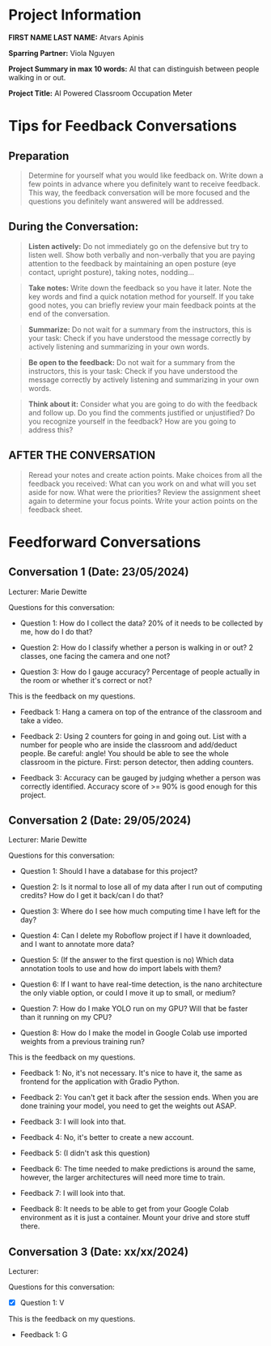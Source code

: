 # Project Information

**FIRST NAME LAST NAME:** Atvars Apinis

**Sparring Partner:** Viola Nguyen

**Project Summary in max 10 words:** AI that can distinguish between people walking in or out.

**Project Title:** AI Powered Classroom Occupation Meter

# Tips for Feedback Conversations

## Preparation

> Determine for yourself what you would like feedback on. Write down a few points in advance where you definitely want to receive feedback. This way, the feedback conversation will be more focused and the questions you definitely want answered will be addressed.

## During the Conversation:

> **Listen actively:** Do not immediately go on the defensive but try to listen well. Show both verbally and non-verbally that you are paying attention to the feedback by maintaining an open posture (eye contact, upright posture), taking notes, nodding...

> **Take notes:** Write down the feedback so you have it later. Note the key words and find a quick notation method for yourself. If you take good notes, you can briefly review your main feedback points at the end of the conversation.

> **Summarize:** Do not wait for a summary from the instructors, this is your task: Check if you have understood the message correctly by actively listening and summarizing in your own words.

> **Be open to the feedback:** Do not wait for a summary from the instructors, this is your task: Check if you have understood the message correctly by actively listening and summarizing in your own words.

> **Think about it:** Consider what you are going to do with the feedback and follow up. Do you find the comments justified or unjustified? Do you recognize yourself in the feedback? How are you going to address this?

## AFTER THE CONVERSATION

> Reread your notes and create action points. Make choices from all the feedback you received: What can you work on and what will you set aside for now. What were the priorities? Review the assignment sheet again to determine your focus points. Write your action points on the feedback sheet.

# Feedforward Conversations

## Conversation 1 (Date: 23/05/2024)

Lecturer: Marie Dewitte

Questions for this conversation:

- Question 1: How do I collect the data? 20% of it needs to be collected by me, how do I do that?

- Question 2: How do I classify whether a person is walking in or out? 2 classes, one facing the camera and one not?

- Question 3: How do I gauge accuracy? Percentage of people actually in the room or whether it's correct or not?

This is the feedback on my questions.

- Feedback 1: Hang a camera on top of the entrance of the classroom and take a video.

- Feedback 2: Using 2 counters for going in and going out. List with a number for people who are inside the classroom and add/deduct people. Be careful: angle! You should be able to see the whole classroom in the picture. First: person detector, then adding counters.

- Feedback 3: Accuracy can be gauged by judging whether a person was correctly identified. Accuracy score of >= 90% is good enough for this project.

## Conversation 2 (Date: 29/05/2024)

Lecturer: Marie Dewitte

Questions for this conversation:

- Question 1: Should I have a database for this project?

- Question 2: Is it normal to lose all of my data after I run out of computing credits? How do I get it back/can I do that?

- Question 3: Where do I see how much computing time I have left for the day?

- Question 4: Can I delete my Roboflow project if I have it downloaded, and I want to annotate more data?

- Question 5: (If the answer to the first question is no) Which data annotation tools to use and how do import labels with them?

- Question 6: If I want to have real-time detection, is the nano architecture the only viable option, or could I move it up to small, or medium?

- Question 7: How do I make YOLO run on my GPU? Will that be faster than it running on my CPU?

- Question 8: How do I make the model in Google Colab use imported weights from a previous training run?


This is the feedback on my questions.

- Feedback 1: No, it's not necessary. It's nice to have it, the same as frontend for the application with Gradio Python.

- Feedback 2: You can't get it back after the session ends. When you are done training your model, you need to get the weights out ASAP.

- Feedback 3: I will look into that.

- Feedback 4: No, it's better to create a new account.

- Feedback 5: (I didn't ask this question)

- Feedback 6: The time needed to make predictions is around the same, however, the larger architectures will need more time to train.

- Feedback 7: I will look into that.

- Feedback 8: It needs to be able to get from your Google Colab environment as it is just a container. Mount your drive and store stuff there.

## Conversation 3 (Date: xx/xx/2024)

Lecturer:

Questions for this conversation:

- [x] Question 1: V

This is the feedback on my questions.

- Feedback 1: G
